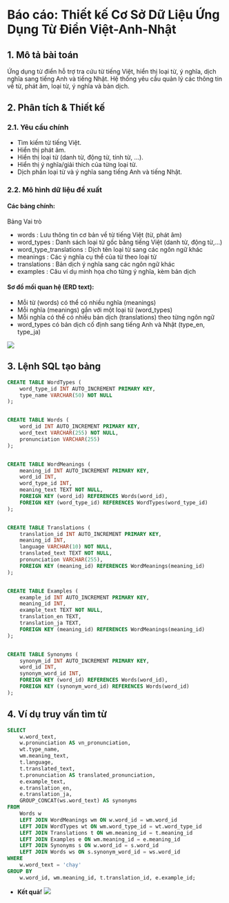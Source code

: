 # Báo cáo: Thiết kế Cơ Sở Dữ Liệu Ứng Dụng Từ Điển Việt-Anh-Nhật

## 1. Mô tả bài toán

Ứng dụng từ điển hỗ trợ tra cứu từ tiếng Việt, hiển thị loại từ, ý nghĩa, dịch nghĩa sang tiếng Anh và tiếng Nhật. Hệ thống yêu cầu quản lý các thông tin về từ, phát âm, loại từ, ý nghĩa và bản dịch.

## 2. Phân tích & Thiết kế

### 2.1. Yêu cầu chính

- Tìm kiếm từ tiếng Việt.
- Hiển thị phát âm.
- Hiển thị loại từ (danh từ, động từ, tính từ, …).
- Hiển thị ý nghĩa/giải thích của từng loại từ.
- Dịch phần loại từ và ý nghĩa sang tiếng Anh và tiếng Nhật.

### 2.2. Mô hình dữ liệu đề xuất

#### Các bảng chính:

Bảng	Vai trò
- words	                    : Lưu thông tin cơ bản về từ tiếng Việt (từ, phát âm)
- word_types	            : Danh sách loại từ gốc bằng tiếng Việt (danh từ, động từ,...)
- word_type_translations	: Dịch tên loại từ sang các ngôn ngữ khác
- meanings	                : Các ý nghĩa cụ thể của từ theo loại từ
- translations	            : Bản dịch ý nghĩa sang các ngôn ngữ khác
- examples	                : Câu ví dụ minh họa cho từng ý nghĩa, kèm bản dịch

#### Sơ đồ mối quan hệ (ERD text):

- Mỗi từ (words) có thể có nhiều nghĩa (meanings)
- Mỗi nghĩa (meanings) gắn với một loại từ (word_types)
- Mỗi nghĩa có thể có nhiều bản dịch (translations) theo từng ngôn ngữ
- word_types có bản dịch cố định sang tiếng Anh và Nhật (type_en, type_ja)

![](https://github.com/user-attachments/assets/81092659-affa-4106-9de3-a1ada1e8b839)
  
## 3. Lệnh SQL tạo bảng

```sql
CREATE TABLE WordTypes (
    word_type_id INT AUTO_INCREMENT PRIMARY KEY,
    type_name VARCHAR(50) NOT NULL
);


CREATE TABLE Words (
    word_id INT AUTO_INCREMENT PRIMARY KEY,
    word_text VARCHAR(255) NOT NULL,
    pronunciation VARCHAR(255)
);


CREATE TABLE WordMeanings (
    meaning_id INT AUTO_INCREMENT PRIMARY KEY,
    word_id INT,
    word_type_id INT,
    meaning_text TEXT NOT NULL,
    FOREIGN KEY (word_id) REFERENCES Words(word_id),
    FOREIGN KEY (word_type_id) REFERENCES WordTypes(word_type_id)
);


CREATE TABLE Translations (
    translation_id INT AUTO_INCREMENT PRIMARY KEY,
    meaning_id INT,
    language VARCHAR(10) NOT NULL,
    translated_text TEXT NOT NULL,
    pronunciation VARCHAR(255),
    FOREIGN KEY (meaning_id) REFERENCES WordMeanings(meaning_id)
);


CREATE TABLE Examples (
    example_id INT AUTO_INCREMENT PRIMARY KEY,
    meaning_id INT,
    example_text TEXT NOT NULL,
    translation_en TEXT,
    translation_ja TEXT,
    FOREIGN KEY (meaning_id) REFERENCES WordMeanings(meaning_id)
);


CREATE TABLE Synonyms (
    synonym_id INT AUTO_INCREMENT PRIMARY KEY,
    word_id INT,
    synonym_word_id INT,
    FOREIGN KEY (word_id) REFERENCES Words(word_id),
    FOREIGN KEY (synonym_word_id) REFERENCES Words(word_id)
);
```

## 4. Ví dụ truy vấn tìm từ

```sql
SELECT 
    w.word_text,
    w.pronunciation AS vn_pronunciation,
    wt.type_name,
    wm.meaning_text,
    t.language,
    t.translated_text,
    t.pronunciation AS translated_pronunciation,
    e.example_text,
    e.translation_en,
    e.translation_ja,
    GROUP_CONCAT(ws.word_text) AS synonyms
FROM 
    Words w
    LEFT JOIN WordMeanings wm ON w.word_id = wm.word_id
    LEFT JOIN WordTypes wt ON wm.word_type_id = wt.word_type_id
    LEFT JOIN Translations t ON wm.meaning_id = t.meaning_id
    LEFT JOIN Examples e ON wm.meaning_id = e.meaning_id
    LEFT JOIN Synonyms s ON w.word_id = s.word_id
    LEFT JOIN Words ws ON s.synonym_word_id = ws.word_id
WHERE 
    w.word_text = 'chạy'
GROUP BY 
    w.word_id, wm.meaning_id, t.translation_id, e.example_id;
```
- **Kết quả**f
![](https://github.com/user-attachments/assets/ab6c4bca-a2da-4531-a62c-e30533397fef)

